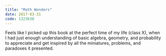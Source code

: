 ```yaml
---
title: "Math Wonders"
date: 2017-03-31
code: 1323638
---
```

Feels like I picked up this book at the perfect time of my life (class X), when I had just enough understanding of basic algebra, geometry, and probability to appreciate and get inspired by all the miniatures, problems, and paradoxes it presented.